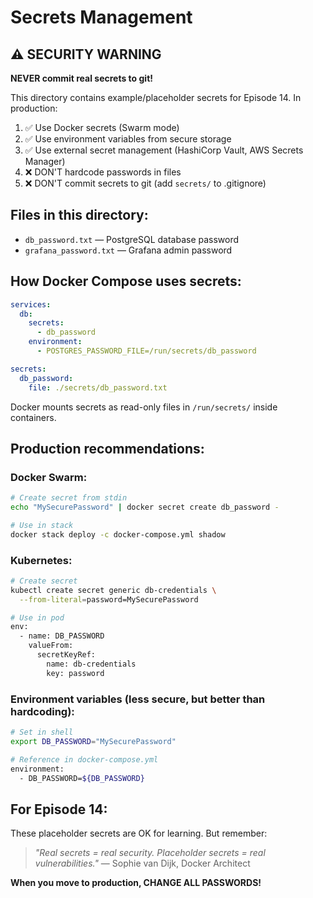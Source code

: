 # Secrets Management

## ⚠️ SECURITY WARNING

**NEVER commit real secrets to git!**

This directory contains example/placeholder secrets for Episode 14. In production:

1. ✅ Use Docker secrets (Swarm mode)
2. ✅ Use environment variables from secure storage
3. ✅ Use external secret management (HashiCorp Vault, AWS Secrets Manager)
4. ❌ DON'T hardcode passwords in files
5. ❌ DON'T commit secrets to git (add `secrets/` to .gitignore)

## Files in this directory:

- `db_password.txt` — PostgreSQL database password
- `grafana_password.txt` — Grafana admin password

## How Docker Compose uses secrets:

```yaml
services:
  db:
    secrets:
      - db_password
    environment:
      - POSTGRES_PASSWORD_FILE=/run/secrets/db_password

secrets:
  db_password:
    file: ./secrets/db_password.txt
```

Docker mounts secrets as read-only files in `/run/secrets/` inside containers.

## Production recommendations:

### Docker Swarm:
```bash
# Create secret from stdin
echo "MySecurePassword" | docker secret create db_password -

# Use in stack
docker stack deploy -c docker-compose.yml shadow
```

### Kubernetes:
```bash
# Create secret
kubectl create secret generic db-credentials \
  --from-literal=password=MySecurePassword

# Use in pod
env:
  - name: DB_PASSWORD
    valueFrom:
      secretKeyRef:
        name: db-credentials
        key: password
```

### Environment variables (less secure, but better than hardcoding):
```bash
# Set in shell
export DB_PASSWORD="MySecurePassword"

# Reference in docker-compose.yml
environment:
  - DB_PASSWORD=${DB_PASSWORD}
```

## For Episode 14:

These placeholder secrets are OK for learning. But remember:

> *"Real secrets = real security. Placeholder secrets = real vulnerabilities."*
> — Sophie van Dijk, Docker Architect

**When you move to production, CHANGE ALL PASSWORDS!**


